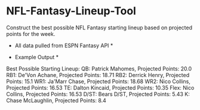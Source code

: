 # NFL-Fantasy-Lineup-Tool

Construct the best possible NFL Fantasy starting lineup based on projected points for the week. 

* All data pulled from ESPN Fantasy API *

* Example Output *

Best Possible Starting Lineup:
QB: Patrick Mahomes, Projected Points: 20.0
RB1: De'Von Achane, Projected Points: 18.71
RB2: Derrick Henry, Projected Points: 15.1
WR1: Ja'Marr Chase, Projected Points: 18.68
WR2: Nico Collins, Projected Points: 16.53
TE: Dalton Kincaid, Projected Points: 10.35
Flex: Nico Collins, Projected Points: 16.53
D/ST: Bears D/ST, Projected Points: 5.43
K: Chase McLaughlin, Projected Points: 8.4
